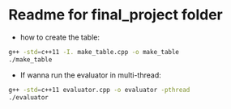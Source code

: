 # Readme for final_project folder

- how to create the table:
```bash
g++ -std=c++11 -I. make_table.cpp -o make_table
./make_table
```

- If wanna run the evaluator in multi-thread:
```bash
g++ -std=c++11 evaluator.cpp -o evaluator -pthread
./evaluator
```